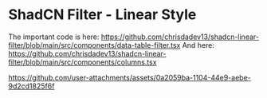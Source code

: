 # ShadCN Filter - Linear Style

The important code is here: https://github.com/chrisdadev13/shadcn-linear-filter/blob/main/src/components/data-table-filter.tsx
And here: https://github.com/chrisdadev13/shadcn-linear-filter/blob/main/src/components/columns.tsx

https://github.com/user-attachments/assets/0a2059ba-1104-44e9-aebe-9d2cd1825f6f
